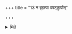 +++
title = "13 न बृहत्या वषट्कुर्यात्"

+++

<details><summary>थिते</summary>

न बृहत्या वषट्कुर्यात् १३
</details>
